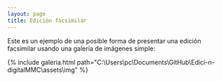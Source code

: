 ```yaml
---
layout: page
title: Edición facsimilar
---
```


Este es un ejemplo de una posible forma de presentar una edición facsimilar usando una galería de imágenes simple:

{% include galeria.html path="C:\Users\pc\Documents\GitHub\Edici-n-digitalMMC\assets\img" %}